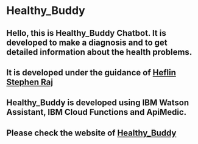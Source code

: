 # Healthy_Buddy
## Hello, this is Healthy_Buddy Chatbot. It is developed to make a diagnosis and to get detailed information about the health problems.
## It is developed under the guidance of [Heflin Stephen Raj](github.com/heflinstephenraj)
## Healthy_Buddy is developed using IBM Watson Assistant, IBM Cloud Functions and ApiMedic.

## Please check the website of [Healthy_Buddy](https://sites.google.com/view/healthybuddy/home)
